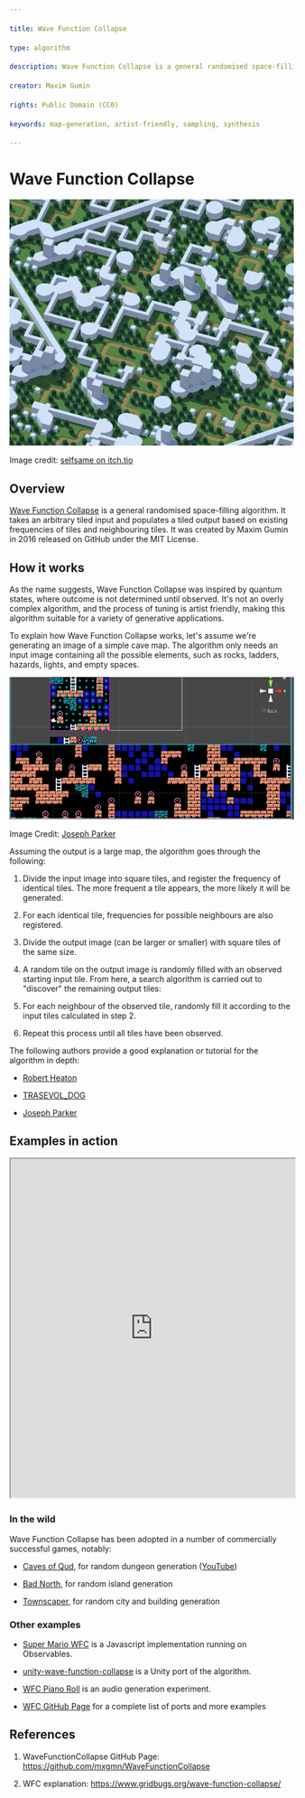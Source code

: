 ```yaml
---

title: Wave Function Collapse

type: algorithm

description: Wave Function Collapse is a general randomised space-filling algorithm inspired by quantum physics.

creator: Maxim Gumin

rights: Public Domain (CC0)

keywords: map-generation, artist-friendly, sampling, synthesis

---
```


Wave Function Collapse
======================

![Wave Function Collapse example](./wfc.png)

Image credit: [selfsame on itch.tio](https://selfsame.itch.io/)

Overview
--------

[Wave Function Collapse](https://github.com/mxgmn/WaveFunctionCollapse) is a general randomised space-filling algorithm. It takes an arbitrary tiled input and populates a tiled output based on existing frequencies of tiles and neighbouring tiles. It was created by Maxim Gumin in 2016 released on GitHub under the MIT License.

How it works
------------

As the name suggests, Wave Function Collapse was inspired by quantum states, where outcome is not determined until observed. It's not an overly complex algorithm, and the process of tuning is artist friendly, making this algorithm suitable for a variety of generative applications.

To explain how Wave Function Collapse works, let's assume we're generating an image of a simple cave map. The algorithm only needs an input image containing all the possible elements, such as rocks, ladders, hazards, lights, and empty spaces.


![Wave Function Collapse example animated](./wfc-example.gif)

Image Credit: [Joseph Parker](https://www.procjam.com/tutorials/wfc/)

Assuming the output is a large map, the algorithm goes through the following:

1.  Divide the input image into square tiles, and register the frequency of identical tiles. The more frequent a tile appears, the more likely it will be generated.

2.  For each identical tile, frequencies for possible neighbours are also registered. 

3.  Divide the output image (can be larger or smaller) with square tiles of the same size. 

4.  A random tile on the output image is randomly filled with an observed starting input tile. From here, a search algorithm is carried out to "discover" the remaining output tiles:

1.  For each neighbour of the observed tile, randomly fill it according to the input tiles calculated in step 2.

2.  Repeat this process until all tiles have been observed.

The following authors provide a good explanation or tutorial for the algorithm in depth:

-   [Robert Heaton](https://robertheaton.com/2018/12/17/wavefunction-collapse-algorithm/)

-   [TRASEVOL_DOG](https://trasevol.dog/2017/09/01/di19/)

-   [Joseph Parker](https://www.procjam.com/tutorials/wfc/)

Examples in action
------------------

<iframe src="https://oskarstalberg.com/game/wave/wave.html" title="WaveFunctionCollapse example by Oskar Starberg" width="100%" height="600"></iframe>

### In the wild

Wave Function Collapse has been adopted in a number of commercially successful games, notably:

-   [Caves of Qud](https://www.cavesofqud.com/), for random dungeon generation ([YouTube](https://www.youtube.com/watch?v=fnFj3dOKcIQ))

-   [Bad North](https://www.badnorth.com/), for random island generation

-   [Townscaper](https://www.townscapergame.com/), for random city and building generation

### Other examples

-   [Super Mario WFC](https://observablehq.com/@makio135/super-mario-wfc) is a Javascript implementation running on Observables.

-   [unity-wave-function-collapse](https://selfsame.itch.io/unitywfc) is a Unity port of the algorithm.

-   [WFC Piano Roll](https://github.com/bbaltaxe/wfc-piano-roll) is an audio generation experiment.

-   [WFC GitHub Page](https://github.com/mxgmn/WaveFunctionCollapse) for a complete list of ports and more examples

References
----------

1.  WaveFunctionCollapse GitHub Page: <https://github.com/mxgmn/WaveFunctionCollapse>

2.  WFC explanation: <https://www.gridbugs.org/wave-function-collapse/>